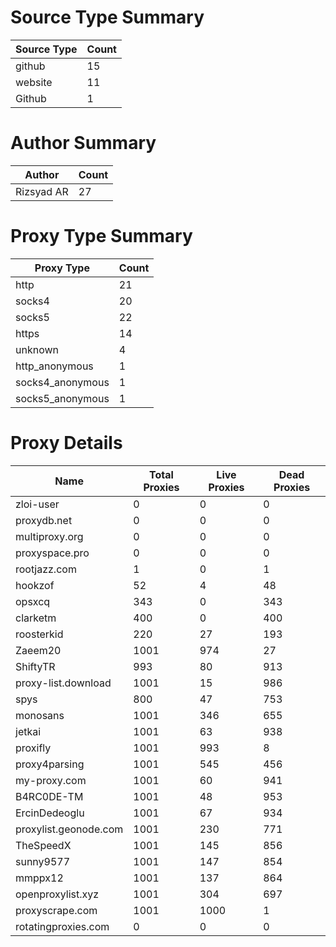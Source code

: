 # Source Type Summary

| Source Type | Count |
|-------------|-------|
| github | 15 |
| website | 11 |
| Github | 1 |


# Author Summary

| Author | Count |
|--------|-------|
| Rizsyad AR | 27 |


# Proxy Type Summary

| Proxy Type | Count |
|------------|-------|
| http | 21 |
| socks4 | 20 |
| socks5 | 22 |
| https | 14 |
| unknown | 4 |
| http_anonymous | 1 |
| socks4_anonymous | 1 |
| socks5_anonymous | 1 |


# Proxy Details

| Name | Total Proxies | Live Proxies | Dead Proxies |
|------|---------------|--------------|---------------|
| zloi-user | 0 | 0 | 0 |
| proxydb.net | 0 | 0 | 0 |
| multiproxy.org | 0 | 0 | 0 |
| proxyspace.pro | 0 | 0 | 0 |
| rootjazz.com | 1 | 0 | 1 |
| hookzof | 52 | 4 | 48 |
| opsxcq | 343 | 0 | 343 |
| clarketm | 400 | 0 | 400 |
| roosterkid | 220 | 27 | 193 |
| Zaeem20 | 1001 | 974 | 27 |
| ShiftyTR | 993 | 80 | 913 |
| proxy-list.download | 1001 | 15 | 986 |
| spys | 800 | 47 | 753 |
| monosans | 1001 | 346 | 655 |
| jetkai | 1001 | 63 | 938 |
| proxifly | 1001 | 993 | 8 |
| proxy4parsing | 1001 | 545 | 456 |
| my-proxy.com | 1001 | 60 | 941 |
| B4RC0DE-TM | 1001 | 48 | 953 |
| ErcinDedeoglu | 1001 | 67 | 934 |
| proxylist.geonode.com | 1001 | 230 | 771 |
| TheSpeedX | 1001 | 145 | 856 |
| sunny9577 | 1001 | 147 | 854 |
| mmppx12 | 1001 | 137 | 864 |
| openproxylist.xyz | 1001 | 304 | 697 |
| proxyscrape.com | 1001 | 1000 | 1 |
| rotatingproxies.com | 0 | 0 | 0 |
